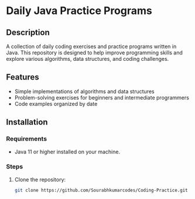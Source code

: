 # Daily Java Practice Programs

## Description
A collection of daily coding exercises and practice programs written in Java. This repository is designed to help improve programming skills and explore various algorithms, data structures, and coding challenges.

## Features
- Simple implementations of algorithms and data structures
- Problem-solving exercises for beginners and intermediate programmers
- Code examples organized by date

## Installation
### Requirements
- Java 11 or higher installed on your machine.

### Steps
1. Clone the repository:
   ```bash
   git clone https://github.com/Sourabhkumarcodes/Coding-Practice.git
